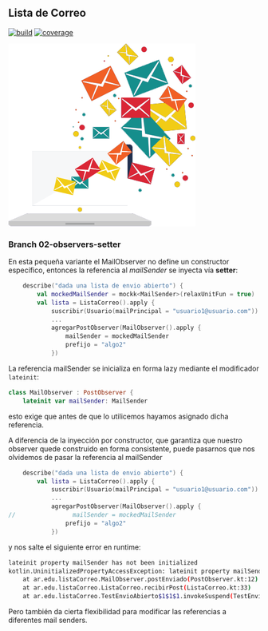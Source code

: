 
## Lista de Correo

[![build](https://github.com/uqbar-project/eg-lista-correo-kotlin/actions/workflows/build.yml/badge.svg)](https://github.com/uqbar-project/eg-lista-correo-kotlin/actions/workflows/build.yml) [![coverage](https://codecov.io/gh/uqbar-project/eg-lista-correo-kotlin/branch/02-observers-setter/graph/badge.svg)](https://codecov.io/gh/uqbar-project/eg-lista-correo-kotlin/branch/02-observers-setter/graph/badge.svg) 

![image](./images/mailingList.png)

### Branch 02-observers-setter

En esta pequeña variante el MailObserver no define un constructor específico, entonces la referencia al _mailSender_ se inyecta vía **setter**:

```kt
    describe("dada una lista de envio abierto") {
        val mockedMailSender = mockk<MailSender>(relaxUnitFun = true)
        val lista = ListaCorreo().apply {
            suscribir(Usuario(mailPrincipal = "usuario1@usuario.com"))
            ...
            agregarPostObserver(MailObserver().apply {
                mailSender = mockedMailSender
                prefijo = "algo2"
            })
```

La referencia mailSender se inicializa en forma lazy mediante el modificador `lateinit`:

```kt
class MailObserver : PostObserver {
    lateinit var mailSender: MailSender
```

esto exige que antes de que lo utilicemos hayamos asignado dicha referencia. 

A diferencia de la inyección por constructor, que garantiza que nuestro observer quede construido en forma consistente, puede pasarnos que nos olvidemos de pasar la referencia al mailSender


```kt
    describe("dada una lista de envio abierto") {
        val lista = ListaCorreo().apply {
            suscribir(Usuario(mailPrincipal = "usuario1@usuario.com"))
            ...
            agregarPostObserver(MailObserver().apply {
//                mailSender = mockedMailSender
                prefijo = "algo2"
            })
```

y nos salte el siguiente error en runtime:

```bash
lateinit property mailSender has not been initialized
kotlin.UninitializedPropertyAccessException: lateinit property mailSender has not been initialized
	at ar.edu.listaCorreo.MailObserver.postEnviado(PostObserver.kt:12)
	at ar.edu.listaCorreo.ListaCorreo.recibirPost(ListaCorreo.kt:33)
	at ar.edu.listaCorreo.TestEnvioAbierto$1$1$1.invokeSuspend(TestEnvioAbierto.kt:25)
```

Pero también da cierta flexibilidad para modificar las referencias a diferentes mail senders.
